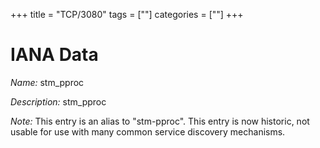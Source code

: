 +++
title = "TCP/3080"
tags = [""]
categories = [""]
+++

# IANA Data

_Name:_ stm_pproc

_Description:_ stm_pproc

_Note:_ This entry is an alias to "stm-pproc".
This entry is now historic, not usable for use with many
common service discovery mechanisms.

